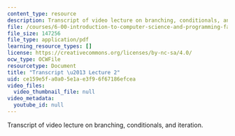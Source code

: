 ```yaml
---
content_type: resource
description: Transcript of video lecture on branching, conditionals, and iteration.
file: /courses/6-00-introduction-to-computer-science-and-programming-fall-2008/ce159e5fa0a05e1ae3f96f67186efcea_6-00F08-L02.pdf
file_size: 147256
file_type: application/pdf
learning_resource_types: []
license: https://creativecommons.org/licenses/by-nc-sa/4.0/
ocw_type: OCWFile
resourcetype: Document
title: "Transcript \u2013 Lecture 2"
uid: ce159e5f-a0a0-5e1a-e3f9-6f67186efcea
video_files:
  video_thumbnail_file: null
video_metadata:
  youtube_id: null
---
```

Transcript of video lecture on branching, conditionals, and iteration.